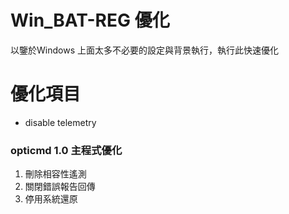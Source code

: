 # Win_BAT-REG 優化  
以鑒於Windows 上面太多不必要的設定與背景執行，執行此快速優化 

# 優化項目
- disable telemetry
### opticmd 1.0  主程式優化
1. 刪除相容性遙測
2. 關閉錯誤報告回傳
3. 停用系統還原

